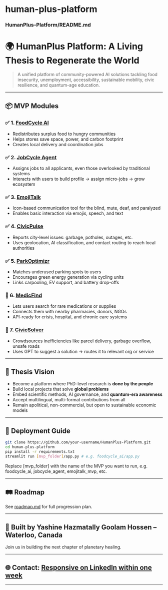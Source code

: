 # human-plus-platform

### HumanPlus-Platform/README.md
# 🌍 HumanPlus Platform: A Living Thesis to Regenerate the World

> A unified platform of community-powered AI solutions tackling food insecurity, unemployment, accessibility, sustainable mobility, civic resilience, and quantum-age education. 

---

## 📦 MVP Modules

### ✅ 1. [FoodCycle AI](./foodcycle_ai)
- Redistributes surplus food to hungry communities
- Helps stores save space, power, and carbon footprint
- Creates local delivery and coordination jobs

### ✅ 2. [JobCycle Agent](./jobcycle_agent)
- Assigns jobs to all applicants, even those overlooked by traditional systems
- Interacts with users to build profile → assign micro-jobs → grow ecosystem

### ✅ 3. [EmojiTalk](./emojitalk_mvp)
- Icon-based communication tool for the blind, mute, deaf, and paralyzed
- Enables basic interaction via emojis, speech, and text

### ✅ 4. [CivicPulse](./civicpulse)
- Reports city-level issues: garbage, potholes, outages, etc.
- Uses geolocation, AI classification, and contact routing to reach local authorities

### ✅ 5. [ParkOptimizr](./parking_optimizr)
- Matches underused parking spots to users
- Encourages green energy generation via cycling units
- Links carpooling, EV support, and battery drop-offs

### 🔄 6. [MedicFind](./medicfind)
- Lets users search for rare medications or supplies
- Connects them with nearby pharmacies, donors, NGOs
- API-ready for crisis, hospital, and chronic care systems

### 🔄 7. [CivicSolver](./civic_solver)
- Crowdsources inefficiencies like parcel delivery, garbage overflow, unsafe roads
- Uses GPT to suggest a solution → routes it to relevant org or service

---

## 📘 Thesis Vision

- Become a platform where PhD-level research is **done by the people**
- Build local projects that solve **global problems**
- Embed scientific methods, AI governance, and **quantum-era awareness**
- Accept multilingual, multi-format contributions from all
- Remain apolitical, non-commercial, but open to sustainable economic models

---

## 📍 Deployment Guide

```bash
git clone https://github.com/your-username/HumanPlus-Platform.git
cd human-plus-platform
pip install -r requirements.txt
streamlit run [mvp_folder]/app.py # e.g. foodcycle_ai/app.py
```

Replace [mvp_folder] with the name of the MVP you want to run, e.g. foodcycle_ai, jobcycle_agent, emojitalk_mvp, etc.

---

## 🛤️ Roadmap
See [roadmap.md](./roadmap.md) for full progression plan.

---



## 🙌 Built by Yashine Hazmatally Goolam Hossen – Waterloo, Canada
Join us in building the next chapter of planetary healing.

---

## 🌐 Contact: [Responsive on LinkedIn within one week](https://www.linkedin.com/in/hazmatally/)

---






